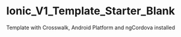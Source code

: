 # Ionic_V1_Template_Starter_Blank
Template with Crosswalk, Android Platform and ngCordova installed
